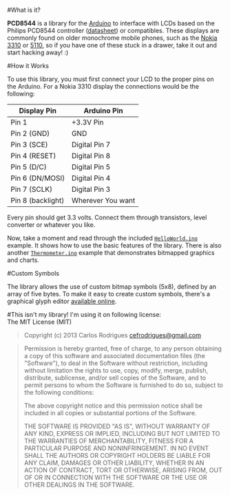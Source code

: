 #What is it?  

**PCD8544** is a library for the [Arduino](http://arduino.cc/) to interface with LCDs based on the
Philips PCD8544 controller ([datasheet](https://github.com/carlosefr/pcd8544/blob/docs/docs/pcd8544.pdf?raw=true))
or compatibles. These displays are commonly found on older monochrome mobile phones, such as the
[Nokia 3310](http://en.wikipedia.org/wiki/Nokia_3310) or [5110](http://en.wikipedia.org/wiki/Nokia_5110),
so if you have one of these stuck in a drawer, take it out and start hacking away! :)

#How it Works  

To use this library, you must first connect your LCD to the proper pins on the Arduino.
For a Nokia 3310 display the connections would be the following:

Display Pin       | Arduino Pin
------------------|------------
Pin 1             | +3.3V Pin
Pin 2 (GND)       | GND
Pin 3 (SCE)       | Digital Pin 7
Pin 4 (RESET)     | Digital Pin 8
Pin 5 (D/C)       | Digital Pin 5
Pin 6 (DN/MOSI)   | Digital Pin 4
Pin 7 (SCLK)      | Digital Pin 3
Pin 8 (backlight) | Wherever You want

Every pin should get 3.3 volts. Connect them through transistors, level converter or whatever you like.

Now, take a moment and read through the included [`HelloWorld.ino`](examples/HelloWorld/HelloWorld.ino) example.
It shows how to use the basic features of the library. There is also another
[`Thermometer.ino`](examples/Thermometer/Thermometer.ino) example that demonstrates bitmapped graphics and charts.

#Custom Symbols  

The library allows the use of custom bitmap symbols (5x8), defined by an array of five bytes.
To make it easy to create custom symbols, there's a graphical glyph editor
[available online](http://cloud.carlos-rodrigues.com/projects/pcd8544/).  

#This isn't my library!
I'm using it on following license:  
The MIT License (MIT)

>Copyright (c) 2013 Carlos Rodrigues <cefrodrigues@gmail.com>

>Permission is hereby granted, free of charge, to any person obtaining a copy
>of this software and associated documentation files (the "Software"), to deal
>in the Software without restriction, including without limitation the rights
>to use, copy, modify, merge, publish, distribute, sublicense, and/or sell
>copies of the Software, and to permit persons to whom the Software is
>furnished to do so, subject to the following conditions:  
>
>The above copyright notice and this permission notice shall be included in
>all copies or substantial portions of the Software.  
>
>THE SOFTWARE IS PROVIDED "AS IS", WITHOUT WARRANTY OF ANY KIND, EXPRESS OR
>IMPLIED, INCLUDING BUT NOT LIMITED TO THE WARRANTIES OF MERCHANTABILITY,
>FITNESS FOR A PARTICULAR PURPOSE AND NONINFRINGEMENT. IN NO EVENT SHALL THE
>AUTHORS OR COPYRIGHT HOLDERS BE LIABLE FOR ANY CLAIM, DAMAGES OR OTHER
>LIABILITY, WHETHER IN AN ACTION OF CONTRACT, TORT OR OTHERWISE, ARISING FROM,
>OUT OF OR IN CONNECTION WITH THE SOFTWARE OR THE USE OR OTHER DEALINGS IN
>THE SOFTWARE.  